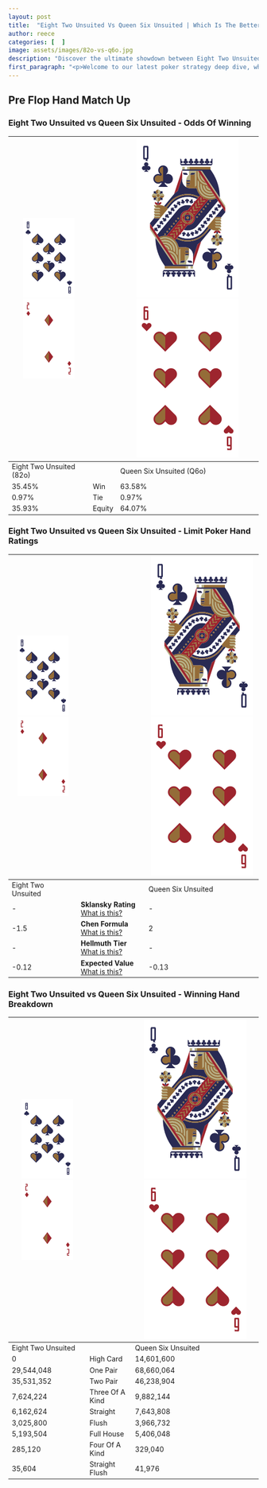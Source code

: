 ```yaml
---
layout: post
title:  "Eight Two Unsuited Vs Queen Six Unsuited | Which Is The Better Hand In Poker? A Complete Guide"
author: reece
categories: [  ]
image: assets/images/82o-vs-q6o.jpg
description: "Discover the ultimate showdown between Eight Two Unsuited and Queen Six Unsuited in poker! Uncover the odds, strategies, and scenarios where one hand triumphs over the other. Get ready to up your poker game with this thrilling analysis."
first_paragraph: "<p>Welcome to our latest poker strategy deep dive, where we're pitting two distinct hands against each other in a high-stakes showdown: Eight Two Unsuited vs Queen Six Unsuited.</p><p>In the dynamic world of poker, every decision counts, and knowing which hand holds the upper hand is key to your success at the table.</p><p>In this article, we'll dissect these two hands, explore the scenarios where one dominates the other, and equip you with the knowledge to make strategic choices that can tip the odds in your favor.</p><p>Get ready to unravel the intriguing dynamics of these poker hands and elevate your game to new heights.</p>"
---
```




[comment]: # (sp0)

## Pre Flop Hand Match Up

<div class="table hand-ratings" markdown="1"> 



### Eight Two Unsuited vs Queen Six Unsuited - Odds Of Winning


    
| ![image info](assets/images/hand1/8.png) ![image info](assets/images/hand1/2o.png) |  | ![image info](assets/images/hand2/Q.png) ![image info](assets/images/hand2/6o.png) |
| -------- | -------- | -------- |
| Eight Two Unsuited (82o) |  | Queen Six Unsuited (Q6o) |
| 35.45% | Win | 63.58% |
| 0.97% | Tie | 0.97% |
| 35.93% | Equity | 64.07% |




[comment]: # (sp1)



### Eight Two Unsuited vs Queen Six Unsuited - Limit Poker Hand Ratings


    
| ![image info](assets/images/hand1/8.png) ![image info](assets/images/hand1/2o.png) |  | ![image info](assets/images/hand2/Q.png) ![image info](assets/images/hand2/6o.png) |
| -------- | -------- | -------- |
| Eight Two Unsuited |  | Queen Six Unsuited |
| - | **Sklansky Rating** [What is this?](/sklansky-rating-explained) | - |
| -1.5 | **Chen Formula** [What is this?](/chen-formula-explained) | 2 |
| - | **Hellmuth Tier** [What is this?](/Hellmuth-tier-explained) | - |
| -0.12 | **Expected Value** [What is this?](/expected-value-explained) | -0.13 |




[comment]: # (sp2)



### Eight Two Unsuited vs Queen Six Unsuited - Winning Hand Breakdown


    
| ![image info](assets/images/hand1/8.png) ![image info](assets/images/hand1/2o.png) |  | ![image info](assets/images/hand2/Q.png) ![image info](assets/images/hand2/6o.png) |
| -------- | -------- | -------- |
| Eight Two Unsuited |  | Queen Six Unsuited |
| 0 | High Card | 14,601,600 |
| 29,544,048 | One Pair | 68,660,064 |
| 35,531,352 | Two Pair | 46,238,904 |
| 7,624,224 | Three Of A Kind | 9,882,144 |
| 6,162,624 | Straight | 7,643,808 |
| 3,025,800 | Flush | 3,966,732 |
| 5,193,504 | Full House | 5,406,048 |
| 285,120 | Four Of A Kind | 329,040 |
| 35,604 | Straight Flush | 41,976 |




[comment]: # (sp3)



</div>

[comment]: # (sp4)



[comment]: # (sp5)

